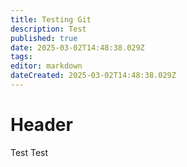 ```yaml
---
title: Testing Git
description: Test
published: true
date: 2025-03-02T14:48:38.029Z
tags: 
editor: markdown
dateCreated: 2025-03-02T14:48:38.029Z
---
```


# Header
Test Test